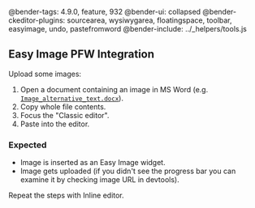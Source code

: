 @bender-tags: 4.9.0, feature, 932
@bender-ui: collapsed
@bender-ckeditor-plugins: sourcearea, wysiwygarea, floatingspace, toolbar, easyimage, undo, pastefromword
@bender-include: ../_helpers/tools.js
## Easy Image PFW Integration

Upload some images:

1. Open a document containing an image in MS Word (e.g. [`Image_alternative_text.docx`](https://github.com/ckeditor/ckeditor-dev/blob/7ecc15bc26aef53fadb7f3ec342510ca2d736236/tests/plugins/pastefromword/generated/_fixtures/PFW_image/Image_alternative_text/Image_alternative_text.docx)).
1. Copy whole file contents.
1. Focus the "Classic editor".
1. Paste into the editor.

### Expected

* Image is inserted as an Easy Image widget.
* Image gets uploaded (if you didn't see the progress bar you can examine it by checking image URL in devtools).

Repeat the steps with Inline editor.

